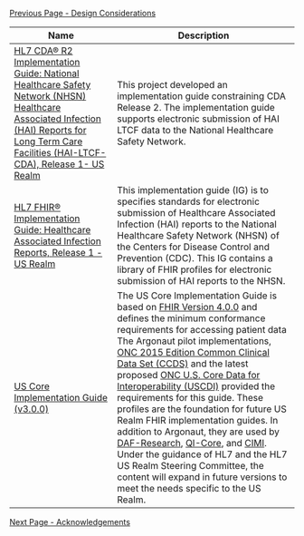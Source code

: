 [Previous Page - Design Considerations](design_considerations.html)

| Name | Description |
|------|-------------|
| [HL7 CDA® R2 Implementation Guide: National Healthcare Safety Network (NHSN) Healthcare Associated Infection (HAI) Reports for Long Term Care Facilities (HAI-LTCF-CDA), Release 1- US Realm](http://www.hl7.org/special/Committees/projman/searchableProjectIndex.cfm?action=edit&ProjectNumber=1511)    | This project developed an implementation guide constraining CDA Release 2. The implementation guide supports electronic submission of HAI LTCF data to the National Healthcare Safety Network.|
| [HL7 FHIR® Implementation Guide: Healthcare Associated Infection Reports, Release 1 - US Realm](http://hl7.org/fhir/us/hai/index.html)| This implementation guide (IG) is to specifies standards for electronic submission of Healthcare Associated Infection (HAI) reports to the National Healthcare Safety Network (NHSN) of the Centers for Disease Control and Prevention (CDC). This IG contains a library of FHIR profiles for electronic submission of HAI reports to the NHSN. |
| [US Core Implementation Guide (v3.0.0)](http://hl7.org/fhir/us/core/index.html)    | The US Core Implementation Guide is based on [FHIR Version 4.0.0](http://hl7.org/fhir/R4/index.html) and defines the minimum conformance requirements for accessing patient data The Argonaut pilot implementations, [ONC 2015 Edition Common Clinical Data Set (CCDS)](https://www.healthit.gov/sites/default/files/ccds_reference_document_v1_1.pdf) and the latest proposed [ONC U.S. Core Data for Interoperability (USCDI)](https://www.healthit.gov/topic/laws-regulation-and-policy/notice-proposed-rulemaking-improve-interoperability-health) provided the requirements for this guide. These profiles are the foundation for future US Realm FHIR implementation guides. In addition to Argonaut, they are used by [DAF-Research](http://hl7.org/fhir/us/daf-research/index.html), [QI-Core](http://hl7.org/fhir/us/qicore/), and [CIMI](https://www.hl7.org/Special/Committees/cimi/overview.cfm). Under the guidance of HL7 and the HL7 US Realm Steering Committee, the content will expand in future versions to meet the needs specific to the US Realm.|

[Next Page - Acknowledgements](acknowledgements.html)